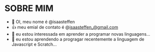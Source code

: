 # SOBRE MIM
- 👋 OI, meu nome é @isaasteffen
- :+1: meu emial de contato é @isaasteffen_@gmail.com
- 👀 eu estou interessada em aprender a programar novas linguagens...
- 🌱 eu estou aprendendo a progragar recentemente a linguagem de Javascript e Scratch... 

